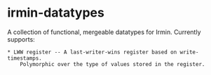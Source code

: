 # irmin-datatypes
A collection of functional, mergeable datatypes for Irmin. Currently supports:

	* LWW register -- A last-writer-wins register based on write-timestamps.
		Polymorphic over the type of values stored in the register.
